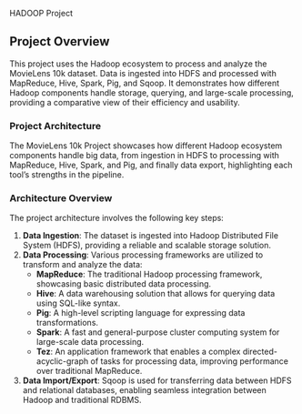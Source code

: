  HADOOP Project

## Project Overview

This project uses the Hadoop ecosystem to process and analyze the MovieLens 10k dataset. Data is ingested into HDFS and processed with MapReduce, Hive, Spark, Pig, and Sqoop. It demonstrates how different Hadoop components handle storage, querying, and large-scale processing, providing a comparative view of their efficiency and usability.
### Project Architecture
The MovieLens 10k Project showcases how different Hadoop ecosystem components handle big data, from ingestion in HDFS to processing with MapReduce, Hive, Spark, and Pig, and finally data export, highlighting each tool’s strengths in the pipeline.

### Architecture Overview

The project architecture involves the following key steps:

1. **Data Ingestion**: The  dataset is ingested into Hadoop Distributed File System (HDFS), providing a reliable and scalable storage solution.
2. **Data Processing**: Various processing frameworks are utilized to transform and analyze the data:
   - **MapReduce**: The traditional Hadoop processing framework, showcasing basic distributed data processing.
   - **Hive**: A data warehousing solution that allows for querying data using SQL-like syntax.
   - **Pig**: A high-level scripting language for expressing data transformations.
   - **Spark**: A fast and general-purpose cluster computing system for large-scale data processing.
   - **Tez**: An application framework that enables a complex directed-acyclic-graph of tasks for processing data, improving performance over traditional MapReduce.
3. **Data Import/Export**: Sqoop is used for transferring data between HDFS and relational databases, enabling seamless integration between Hadoop and traditional RDBMS.

